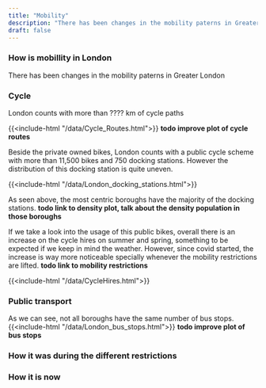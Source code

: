 ```yaml
---
title: "Mobility"
description: "There has been changes in the mobility paterns in Greater London"
draft: false
---
```

### How is mobillity in London

There has been changes in the mobility paterns in Greater London

### Cycle
London counts with more than ???? km of cycle paths

{{<include-html "/data/Cycle_Routes.html">}}
**todo improve plot of cycle routes**

Beside the private owned bikes, London counts with a public cycle scheme with more than 11,500 bikes and 750 docking stations. However the distribution of this docking station is quite uneven.

{{<include-html "/data/London_docking_stations.html">}}


As seen above, the most centric boroughs have the majority of the docking stations. **todo link to density plot, talk about the density population in those boroughs**


If we take a look into the usage of this public bikes, overall there is an increase on the cycle hires on summer and spring, something to be expected if we keep in mind the weather. However, since covid started, the increase is way more noticeable specially whenever the mobility restrictions are lifted. **todo link to mobility restrictions**

{{<include-html "/data/CycleHires.html">}}


### Public transport
As we can see, not all boroughs have the same number of bus stops. 
{{<include-html "/data/London_bus_stops.html">}}
**todo improve plot of bus stops**










### How it was during the different restrictions

### How it is now

